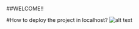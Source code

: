 ##WELCOME!!

#How to deploy the project in localhost?
![alt text](https://raw.githubusercontent.com/username/projectname/branch/path/to/img.png)

